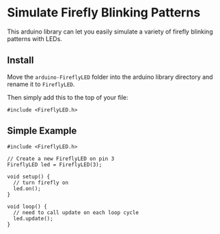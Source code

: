 # Simulate Firefly Blinking Patterns

This arduino library can let you easily simulate a variety of firefly blinking patterns with LEDs.

## Install

Move the `arduino-FireflyLED` folder into the arduino library directory and rename it to `FireflyLED`.

Then simply add this to the top of your file:

```
#include <FireflyLED.h>
```

## Simple Example

```
#include <FireflyLED.h>

// Create a new FireflyLED on pin 3
FireflyLED led = FireflyLED(3);

void setup() {
  // turn firefly on
  led.on();
}

void loop() {
  // need to call update on each loop cycle
  led.update();
}

```
